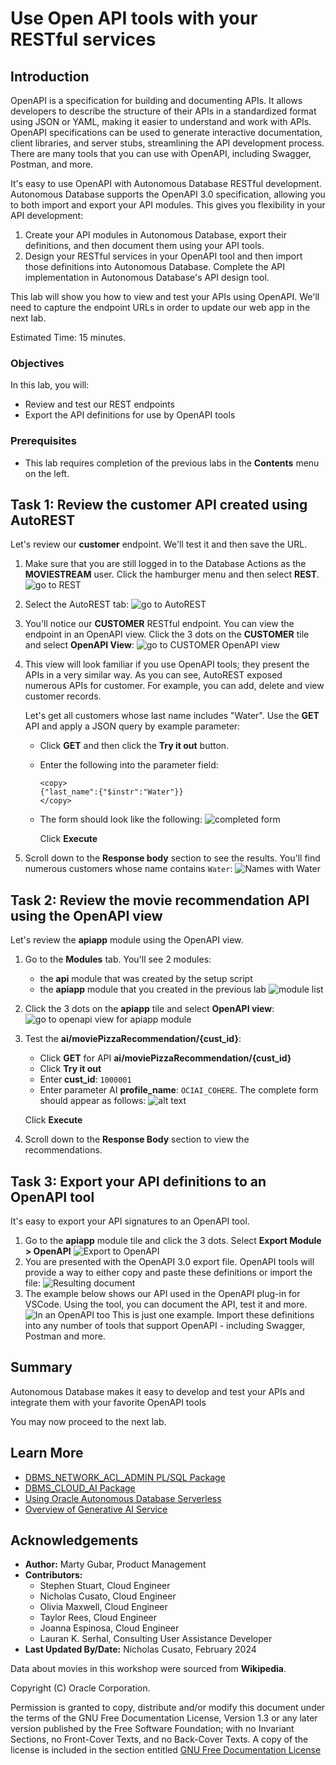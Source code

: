 # Use Open API tools with your RESTful services

## Introduction
OpenAPI is a specification for building and documenting APIs. It allows developers to describe the structure of their APIs in a standardized format using JSON or YAML, making it easier to understand and work with APIs. OpenAPI specifications can be used to generate interactive documentation, client libraries, and server stubs, streamlining the API development process. There are many tools that you can use with OpenAPI, including Swagger, Postman, and more. 

It's easy to use OpenAPI with Autonomous Database RESTful development. Autonomous Database supports the OpenAPI 3.0 specification, allowing you to both import and export your API modules. This gives you flexibility in your API development:
1. Create your API modules in Autonomous Database, export their definitions, and then document them using your API tools.
2. Design your RESTful services in your OpenAPI tool and then import those definitions into Autonomous Database. Complete the API implementation in Autonomous Database's API design tool.

This lab will show you how to view and test your APIs using OpenAPI. We'll need to capture the endpoint URLs in order to update our web app in the next lab.

Estimated Time: 15 minutes.

### Objectives

In this lab, you will:

* Review and test our REST endpoints 
* Export the API definitions for use by OpenAPI tools

### Prerequisites

- This lab requires completion of the previous labs in the **Contents** menu on the left.

## Task 1: Review the customer API created using AutoREST
Let's review our **customer** endpoint. We'll test it and then save the URL.

1.  Make sure that you are still logged in to the Database Actions as the **MOVIESTREAM** user. Click the hamburger menu and then select **REST**.
    ![go to REST](images/goto-REST.png)

2. Select the AutoREST tab:
    ![go to AutoREST](images/goto-autoREST.png)

3. You'll notice our **CUSTOMER** RESTful endpoint. You can view the endpoint in an OpenAPI view. Click the 3 dots on the **CUSTOMER** tile and select **OpenAPI View**:
    ![go to CUSTOMER OpenAPI view](images/openapi-customer-apis.png)

4. This view will look familiar if you use OpenAPI tools; they present the APIs in a very similar way. As you can see, AutoREST exposed numerous APIs for customer. For example, you can add, delete and view customer records. 

    Let's get all customers whose last name includes "Water". Use the **GET** API and apply a JSON query by example parameter:
    - Click **GET** and then click the **Try it out** button. 
    - Enter the following into the parameter field: 
        ```
        <copy>
        {"last_name":{"$instr":"Water"}}
        </copy>
        ```
    - The form should look like the following:
        ![completed form](images/openapi-customer-qbe-form.png)

        Click **Execute**
5. Scroll down to the **Response body** section to see the results. You'll find numerous customers whose name contains `Water`:
    ![Names with Water](images/openapi-water-results.png)


## Task 2: Review the movie recommendation API using the OpenAPI view
Let's review the **apiapp** module using the OpenAPI view. 

1. Go to the **Modules** tab. You'll see 2 modules:
    - the **api** module that was created by the setup script
    - the **apiapp** module that you created in the previous lab
        ![module list](images/module-list.png)

2. Click the 3 dots on the **apiapp** tile and select **OpenAPI view**:
    ![go to openapi view for apiapp module](images/goto-apiapp-module.png)

3. Test the **ai/moviePizzaRecommendation/{cust_id}**:
    - Click **GET** for API **ai/moviePizzaRecommendation/{cust_id}**
    - Click **Try it out**
    - Enter  **cust_id**: `1000001` 
    - Enter parameter AI **profile_name**: `OCIAI_COHERE`. 
    The complete form should appear as follows:
    ![alt text](images/openapi-movie-recommendation-form.png)
    
    Click **Execute**

4. Scroll down to the **Response Body** section to view the recommendations.


## Task 3: Export your API definitions to an OpenAPI tool
It's easy to export your API signatures to an OpenAPI tool.

1. Go to the **apiapp** module tile and click the 3 dots. Select **Export Module > OpenAPI**
    ![Export to OpenAPI](./images/openapi-export-module.png)
2. You are presented with the OpenAPI 3.0 export file. OpenAPI tools will provide a way to either copy and paste these definitions or import the file:
    ![Resulting document](./images/export-results.png)
3. The example below shows our API used in the OpenAPI plug-in for VSCode. Using the tool, you can document the API, test it and more. 
    ![In an OpenAPI too](./images/openapi-tool-example.png)
    This is just one example. Import these definitions into any number of tools that support OpenAPI - including Swagger, Postman and more.

## Summary    
Autonomous Database makes it easy to develop and test your APIs and integrate them with your favorite OpenAPI tools

You may now proceed to the next lab.

## Learn More
* [DBMS\_NETWORK\_ACL\_ADMIN PL/SQL Package](https://docs.oracle.com/en/database/oracle/oracle-database/19/arpls/DBMS_NETWORK_ACL_ADMIN.html#GUID-254AE700-B355-4EBC-84B2-8EE32011E692)
* [DBMS\_CLOUD\_AI Package](https://docs.oracle.com/en-us/iaas/autonomous-database-serverless/doc/dbms-cloud-ai-package.html)
* [Using Oracle Autonomous Database Serverless](https://docs.oracle.com/en/cloud/paas/autonomous-database/adbsa/index.html)
* [Overview of Generative AI Service](https://docs.oracle.com/en-us/iaas/Content/generative-ai/overview.htm)

## Acknowledgements

  * **Author:** Marty Gubar, Product Management 
  * **Contributors:** 
    * Stephen Stuart, Cloud Engineer 
    * Nicholas Cusato, Cloud Engineer 
    * Olivia Maxwell, Cloud Engineer 
    * Taylor Rees, Cloud Engineer 
    * Joanna Espinosa, Cloud Engineer 
    * Lauran K. Serhal, Consulting User Assistance Developer
* **Last Updated By/Date:** Nicholas Cusato, February 2024

Data about movies in this workshop were sourced from **Wikipedia**.

Copyright (C)  Oracle Corporation.

Permission is granted to copy, distribute and/or modify this document
under the terms of the GNU Free Documentation License, Version 1.3
or any later version published by the Free Software Foundation;
with no Invariant Sections, no Front-Cover Texts, and no Back-Cover Texts.
A copy of the license is included in the section entitled [GNU Free Documentation License](files/gnu-free-documentation-license.txt)
